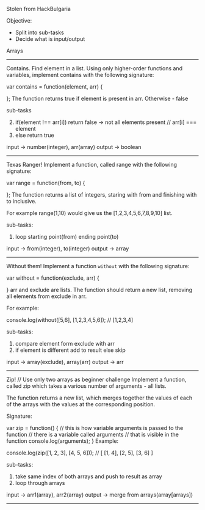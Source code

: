 Stolen from HackBulgaria

Objective:
 - Split into sub-tasks
 - Decide what is input/output

Arrays


-----------------------------
Contains. Find element in a list.
Using only higher-order functions and variables, implement contains with the following signature:

var contains = function(element, arr) {

};
The function returns true if element is present in arr. Otherwise - false

sub-tasks

2. if(element !== arr[i]) return false -> not all elements present // arr[i] === element
3. else return true

input -> number(integer), arr(array)
output -> boolean

-----------------------------

Texas Ranger!
Implement a function, called range with the following signature:

var range = function(from, to) {

};
The function returns a list of integers, staring with from and finishing with to inclusive.

For example range(1,10) would give us the [1,2,3,4,5,6,7,8,9,10] list.

sub-tasks:
1. loop starting point(from) ending point(to)

input -> from(integer), to(integer)
output -> array

-----------------------------

Without them!
Implement a function `without` with the following signature:

var without = function(exclude, arr) {

}
arr and exclude are lists. The function should return a new list, removing all elements from exclude in arr.

For example:

console.log(without([5,6], [1,2,3,4,5,6]); // [1,2,3,4]

sub-tasks:
1. compare element form exclude with arr
3. if element is different add to result else skip

input -> array(exclude), array(arr)
output -> arr

-----------------------------
Zip! // Use only two arrays as beginner challenge
Implement a function, called zip which takes a various number of arguments - all lists.

The function returns a new list, which merges together the values of each of the arrays with the values at the corresponding position.

Signature:

var zip = function() {
  // this is how variable arguments is passed to the function
  // there is a variable called arguments
  // that is visible in the function
  console.log(arguments);
}
Example:

console.log(zip([1, 2, 3], [4, 5, 6]));
// [ [1, 4], [2, 5], [3, 6] ]

sub-tasks:
1. take same index of both arrays and push to result as array
2. loop through arrays


input -> arr1(array), arr2(array)
output -> merge from arrays(array[arrays])

-----------------------------
